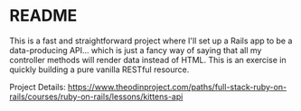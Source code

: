 # README

This is a fast and straightforward project where I'll set up a Rails app to be a data-producing API… which is just a fancy way of saying that all my controller methods will render data instead of HTML. This is an exercise in quickly building a pure vanilla RESTful resource.

Project Details: https://www.theodinproject.com/paths/full-stack-ruby-on-rails/courses/ruby-on-rails/lessons/kittens-api
